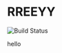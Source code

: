 RREEYY
=====
![Build Status](https://codebuild.ap-southeast-2.amazonaws.com/badges?uuid=eyJlbmNyeXB0ZWREYXRhIjoiNUlEVTZ1QVhnRG5DWFdWbXVSVG1FODhKelJOb2JCbUh6TzRqK21lY09LMUlSalZtcXd1ODRqK3VhSlhpbnZ5Wk5PNXcwNnZnMzk0UGJtWFJ3VmZoUFhBPSIsIml2UGFyYW1ldGVyU3BlYyI6IktVb1FQU21OZkh6eldLK2IiLCJtYXRlcmlhbFNldFNlcmlhbCI6MX0%3D&branch=master)

hello
